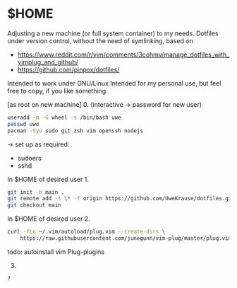 # $HOME

Adjusting a new machine (or full system container) to my needs.
Dotfiles under version control, without the need of symlinking,
based on
* https://www.reddit.com/r/vim/comments/3cohmv/manage_dotfiles_with_vimplug_and_github/
* https://github.com/pinpox/dotfiles/

Intended to work under GNU/Linux
Intended for my personal use, but feel free to copy, if you like something.

[as root on new machine]
0. (interactive -> password for new user)
```bash
useradd -m -G wheel -s /bin/bash uwe
passwd uwe
pacman -Syu sudo git zsh vim openssh nodejs 
```

-> set up as required:  
* sudoers
* sshd


In $HOME of desired user
1.
```bash
git init -b main .
git remote add -t \* -f origin https://github.com/UweKrause/dotfiles.git
git checkout main
```

In $HOME of desired user
2. 
```bash
curl -fLo ~/.vim/autoload/plug.vim --create-dirs \
    https://raw.githubusercontent.com/junegunn/vim-plug/master/plug.vim
```

todo: autoinstall vim Plug-plugins

3. 
```
?
```

